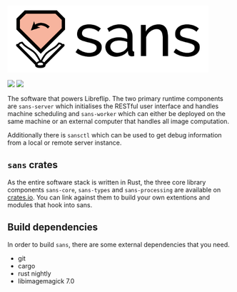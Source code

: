 ![Libreflip sans](sans.png)

[![](https://travis-ci.org/libreflip/sans.svg?branch=master)](https://travis-ci.org/libreflip/sans)
[![](https://coveralls.io/repos/github/libreflip/sans/badge.svg?branch=master&service=github)](https://coveralls.io/github/libreflip/sans?branch=master)

<!--
[![](https://docs.rs/barrel/badge.svg)](https://docs.rs/barrel/) 
[![](https://img.shields.io/crates/v/barrel.svg)](https://crates.io/crates/barrel)
[![](https://img.shields.io/crates/d/barrel.svg)](https://crates.io/crates/barrel)
-->

The software that powers Libreflip. The two primary runtime components are `sans-server` which initialises the RESTful user interface and handles machine scheduling and `sans-worker` which can either be deployed on the same machine or an external computer that handles all image computation.

Additionally there is `sansctl` which can be used to get debug information from a local or remote server instance.

## `sans` crates

As the entire software stack is written in Rust, the three core library components `sans-core`, `sans-types` and `sans-processing` are available on [crates.io](). You can link against them to build your own extentions and modules that hook into sans.

## Build dependencies

In order to build `sans`, there are some external dependencies that you need.

 - git
 - cargo
 - rust nightly
 - libimagemagick 7.0